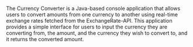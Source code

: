 The Currency Converter is a Java-based console application that allows users to convert amounts from one currency to another using real-time exchange 
rates fetched from the ExchangeRate-API. This application provides a simple interface for users to input the currency they are converting from, the amount,
and the currency they wish to convert to, and it returns the converted amount.

